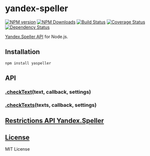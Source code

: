 yandex-speller
==============
[![NPM version](https://img.shields.io/npm/v/yandex-speller.svg)](https://www.npmjs.com/package/yandex-speller)
[![NPM Downloads](https://img.shields.io/npm/dm/yandex-speller.svg?style=flat)](https://www.npmjs.org/package/yandex-speller)
[![Build Status](https://img.shields.io/travis/hcodes/yandex-speller.svg)](https://travis-ci.org/hcodes/yandex-speller)
[![Coverage Status](https://img.shields.io/coveralls/hcodes/yandex-speller.svg)](https://coveralls.io/r/hcodes/yandex-speller)
[![Dependency Status](https://img.shields.io/david/hcodes/yandex-speller.svg)](https://david-dm.org/hcodes/yandex-speller)

[Yandex.Speller API](https://tech.yandex.ru/speller/doc/dg/concepts/api-overview-docpage/) for Node.js.

## Installation
`npm install yaspeller`

## API

### [.checkText](./lib/yandex-speller.js#L14)(text, callback, settings)
### [.checkTexts](./lib/yandex-speller.js#L39)(texts, callback, settings)

## [Restrictions API Yandex.Speller](http://legal.yandex.ru/speller_api/)

## [License](./LICENSE.md)
MIT License
